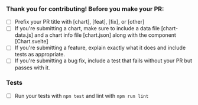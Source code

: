 ### Thank you for contributing! Before you make your PR:
- [ ] Prefix your PR title with [chart], [feat], [fix], or [other]
- [ ] If you're submitting a chart, make sure to include a data file [chart-data.js] and a chart info file [chart.json] along with the component [Chart.svelte]
- [ ] If you're submitting a feature, explain exactly what it does and include tests as appropriate.
- [ ] If you're submitting a bug fix, include a test that fails without your PR but passes with it.

### Tests
-  [ ] Run your tests with `npm test` and lint with `npm run lint`
